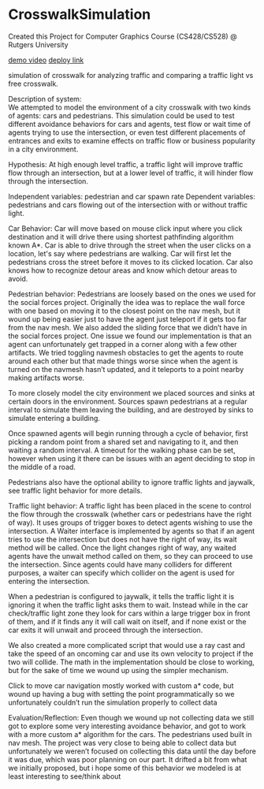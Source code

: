 # CrosswalkSimulation

Created this Project for Computer Graphics Course (CS428/CS528) @ Rutgers University 

[demo video](https://youtu.be/11USfZurHVs)
[deploy link](https://mjrb.github.io)

simulation of crosswalk for analyzing traffic and comparing a traffic light vs free crosswalk.

Description of system:  
We attempted to model the environment of a city crosswalk with two kinds of agents: cars and pedestrians. This simulation could be used to test different avoidance behaviors for cars and agents, test flow or wait time of agents trying to use the intersection, or even test different placements of entrances and exits to examine effects on traffic flow or business popularity in a city environment.

Hypothesis:
At high enough level traffic, a traffic light will improve traffic flow through an intersection, but at a lower level of traffic, it will hinder flow through the intersection.

Independent variables: pedestrian and car spawn rate
Dependent variables: pedestrians and cars flowing out of the intersection with or without traffic light.

Car Behavior:  Car will move based on mouse click input where you click destination and it will drive there using shortest pathfinding algorithm known A*. Car is able to drive through the street when the user clicks on a location, let's say where pedestrians are walking. Car will first let the pedestrians cross the street before it moves to its clicked location. Car also knows how to recognize detour areas and know which detour areas to avoid.

Pedestrian behavior:
Pedestrians are loosely based on the ones we used for the social forces project. Originally the idea was to replace the wall force with one based on moving it to the closest point on the nav mesh, but it wound up being easier just to have the agent just teleport if it gets too far from the nav mesh. We also added the sliding force that we didn’t have in the social forces project. One issue we found our implementation is that an agent can unfortunately get trapped in a corner along with a few other artifacts. We tried toggling navmesh obstacles to get the agents to route around each other but that made things worse since when the agent is turned on the navmesh hasn’t updated, and it teleports to a point nearby making artifacts worse.

To more closely model the city environment we placed sources and sinks at certain doors in the environment. Sources spawn pedestrians at a regular interval to simulate them leaving the building, and are destroyed by sinks to simulate entering a building.

Once spawned agents will begin running through a cycle of behavior, first picking a random point from a shared set and navigating to it, and then waiting a random interval. A timeout for the walking phase can be set, however when using it there can be issues with an agent deciding to stop in the middle of a road.

Pedestrians also have the optional ability to ignore traffic lights and jaywalk, see traffic light behavior for more details.

Traffic light behavior:
A traffic light has been placed in the scene to control the flow through the crosswalk (whether cars or pedestrians have the right of way). It uses groups of trigger boxes to detect agents wishing to use the intersection. A Waiter interface is implemented by agents so that if an agent tries to use the intersection but does not have the right of way, its wait method will be called. Once the light changes right of way, any waited agents have the unwait method called on them, so they can proceed to use the intersection. Since agents could have many colliders for different purposes, a waiter can specify which collider on the agent is used for entering the intersection.

When a pedestrian is configured to jaywalk, it tells the traffic light it is ignoring it when the traffic light asks them to wait. Instead while in the car check/traffic light zone they look for cars within a large trigger box in front of them, and if it finds any it will call wait on itself, and if none exist or the car exits it will unwait and proceed through the intersection.

We also created a more complicated script that would use a ray cast and take the speed of an oncoming car and use its own velocity to project if the two will collide. The math in the implementation should be close to working, but for the sake of time we wound up using the simpler mechanism.

Click to move car navigation mostly worked with custom a* code, but wound up having a bug with setting the point programmatically so we unfortunately couldn’t run the simulation properly to collect data

Evaluation/Reflection:
Even though we wound up not collecting data we still got to explore some very interesting avoidance behavior, and got to work with a more custom a* algorithm for the cars. The pedestrians used built in nav mesh. The project was very close to being able to collect data but unfortunately we weren’t focused on collecting this data until the day before it was due, which was poor planning on our part. It drifted a bit from what we initially proposed, but i hope some of this behavior we modeled is at least interesting to see/think about
